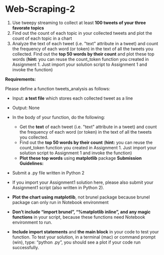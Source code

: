 # Web-Scraping-2

1. Use tweepy streaming to collect at least <strong>100 tweets of your three favorate topics</strong>
2. Find out the count of each topic in your collected tweets and plot the count of each topic in a chart
3. Analyze the text of each tweet (i.e. "text" attribute in a tweet) and count the frequency of each word (or token) in the text of all the tweets you collected. Find out the <strong>top 50 words by their count</strong> and plot these top words (<strong>hint:</strong> you can reuse the count_token function you created in Assignment 1. Just import your solution script to Assignment 1 and invoke the function)

<strong>Requirements:</strong>

Please define a function tweets_analysis as follows:

* Input: <strong>a text file</strong> which stores each collected tweet as a line
* Output: None
* In the body of your function, do the following:
  * Get the <strong>text</strong> of each tweet (i.e. "text" attribute in a tweet) and count the frequency of each word (or token) in the text of all the tweets you collected.
  * Find out the <strong>top 50 words by their count</strong> (<strong>hint:</strong> you can reuse the count_token function you created in Assignment 1. Just import your solution script to Assignment 1 and invoke the function)
  * <strong>Plot these top words</strong> using <strong>matplotlib</strong> package
<strong>Submission Guidelines:</strong>

* Submit a .py file written in Python 2
* If you import your Assignment1 solution here, please also submit your Assignment1 script (also written in Python 2).
* <strong>Plot the chart using matplotlib</strong>, not brunel package because brunel package can only run in Notebook environment
* <strong>Don’t include “import brunel”, “%matplotlib inline”, and any magic functions</strong> in your script, because these functions need Notebook environment to run.
* <strong>Include import statements</strong> and <strong>the main block</strong> in your code to test your function. To test your solution, in a terminal (mac) or command prompt (win), type: “python <your file name>.py”, you should see a plot if your code run successfully.


